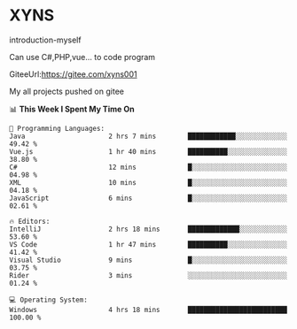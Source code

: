 # XYNS
introduction-myself

Can use C#,PHP,vue... to code program

GiteeUrl:https://gitee.com/xyns001

My all projects pushed on gitee

<!--START_SECTION:waka-->
📊 **This Week I Spent My Time On** 

```text
💬 Programming Languages: 
Java                     2 hrs 7 mins        ████████████░░░░░░░░░░░░░   49.42 % 
Vue.js                   1 hr 40 mins        ██████████░░░░░░░░░░░░░░░   38.80 % 
C#                       12 mins             █░░░░░░░░░░░░░░░░░░░░░░░░   04.98 % 
XML                      10 mins             █░░░░░░░░░░░░░░░░░░░░░░░░   04.18 % 
JavaScript               6 mins              █░░░░░░░░░░░░░░░░░░░░░░░░   02.61 % 

🔥 Editors: 
IntelliJ                 2 hrs 18 mins       █████████████░░░░░░░░░░░░   53.60 % 
VS Code                  1 hr 47 mins        ██████████░░░░░░░░░░░░░░░   41.42 % 
Visual Studio            9 mins              █░░░░░░░░░░░░░░░░░░░░░░░░   03.75 % 
Rider                    3 mins              ░░░░░░░░░░░░░░░░░░░░░░░░░   01.24 % 

💻 Operating System: 
Windows                  4 hrs 18 mins       █████████████████████████   100.00 % 
```


<!--END_SECTION:waka-->
